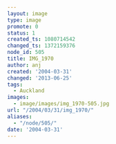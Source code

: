 ```yaml
---
layout: image
type: image
promote: 0
status: 1
created_ts: 1080714542
changed_ts: 1372159376
node_id: 505
title: IMG_1970
author: anj
created: '2004-03-31'
changed: '2013-06-25'
tags:
  - Auckland
images:
  - image/images/img_1970-505.jpg
url: "/2004/03/31/img_1970/"
aliases:
  - "/node/505/"
date: '2004-03-31'
---
```



